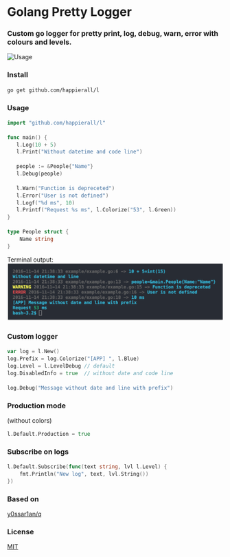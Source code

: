 # Golang Pretty Logger
### Custom go logger for pretty print, log, debug, warn, error with colours and levels.

![Usage](assets/screencast.gif)

### Install
```bash
go get github.com/happierall/l
```

### Usage
```go
import "github.com/happierall/l"

func main() {
   l.Log(10 + 5)
   l.Print("Without datetime and code line")
   
   people := &People{"Name"}
   l.Debug(people)

   l.Warn("Function is depreceted")
   l.Error("User is not defined")
   l.Logf("%d ms", 10)
   l.Printf("Request %s ms", l.Colorize("53", l.Green))
}

type People struct {
    Name string
}
```

Terminal output:
![Output struct and int](assets/output.png)

### Custom logger
```go
var log = l.New()
log.Prefix = log.Colorize("[APP] ", l.Blue)
log.Level = l.LevelDebug // default
log.DisabledInfo = true  // without date and code line

log.Debug("Message without date and line with prefix")
```

### Production mode
(without colors)
```go
l.Default.Production = true
```

### Subscribe on logs
```go
l.Default.Subscribe(func(text string, lvl l.Level) {
	fmt.Println("New log", text, lvl.String())
})
```

### Based on
[y0ssar1an/q](https://github.com/y0ssar1an/q)

### License
[MIT](http://opensource.org/licenses/MIT)

